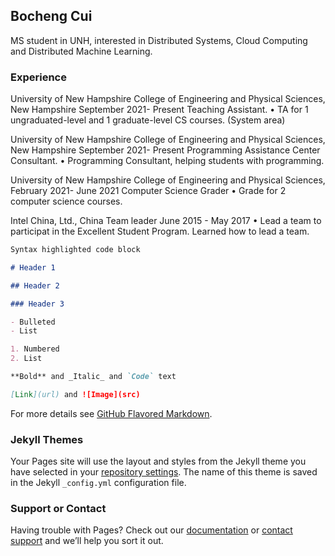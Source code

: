 ## Bocheng Cui

MS student in UNH, interested in Distributed Systems, Cloud Computing and Distributed Machine Learning.

### Experience

University of New Hampshire College of Engineering and Physical Sciences, New Hampshire September 2021- Present
Teaching Assistant.
• TA for 1 ungraduated-level and 1 graduate-level CS courses. (System area)

University of New Hampshire College of Engineering and Physical Sciences, New Hampshire September 2021- Present
Programming Assistance Center Consultant.
• Programming Consultant, helping students with programming.

University of New Hampshire College of Engineering and Physical Sciences, February 2021- June 2021
Computer Science Grader
• Grade for 2 computer science courses.

Intel China, Ltd., China Team leader June 2015 - May 2017
• Lead a team to participat in the Excellent Student Program. Learned how to lead a team.

```markdown
Syntax highlighted code block

# Header 1

## Header 2

### Header 3

- Bulleted
- List

1. Numbered
2. List

**Bold** and _Italic_ and `Code` text

[Link](url) and ![Image](src)
```

For more details see [GitHub Flavored Markdown](https://guides.github.com/features/mastering-markdown/).

### Jekyll Themes

Your Pages site will use the layout and styles from the Jekyll theme you have selected in your [repository settings](https://github.com/noahcui/bochengcui.github.io/settings/pages). The name of this theme is saved in the Jekyll `_config.yml` configuration file.

### Support or Contact

Having trouble with Pages? Check out our [documentation](https://docs.github.com/categories/github-pages-basics/) or [contact support](https://support.github.com/contact) and we’ll help you sort it out.
